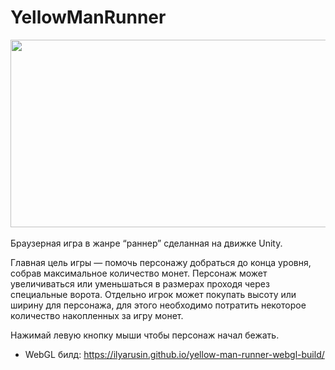 # YellowManRunner

<div align="left">
  <img src="https://media.giphy.com/media/v1.Y2lkPTc5MGI3NjExdnV5ZHV2a3l1djRtbmR1OGJtdXlranZ2Zms5OGJkc3p1OHd1dzN1YyZlcD12MV9pbnRlcm5hbF9naWZfYnlfaWQmY3Q9Zw/OA9ZaDNeBSTPslv9Cj/giphy.gif" width="600" height="300"/>
</div>
<br>
Браузерная игра в жанре “раннер” сделанная на движке Unity.

Главная цель игры — помочь персонажу добраться до конца уровня, собрав максимальное количество монет. Персонаж может увеличиваться или уменьшаться в размерах проходя через специальные ворота. Отдельно игрок может покупать высоту или ширину для персонажа, для этого необходимо потратить некоторое количество накопленных за игру монет.

Нажимай левую кнопку мыши чтобы персонаж начал бежать.

- WebGL билд: https://ilyarusin.github.io/yellow-man-runner-webgl-build/
